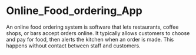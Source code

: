 # Online_Food_ordering_App
An online food ordering system is software that lets restaurants, coffee shops, or bars accept orders online. It typically allows customers to choose and pay for food, then alerts the kitchen when an order is made. This happens without contact between staff and customers.
